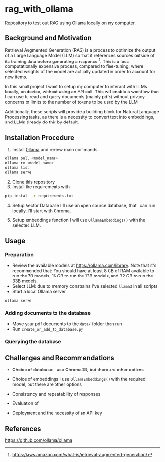 # rag_with_ollama

Repository to test out RAG using Ollama locally on my computer.

## Background and Motivation

Retrieval Augmented Generation (RAG) is a process to optimize the output of a Large Language Model (LLM) so that it references sources outside of its training data before generating a response [^1]. This is a less computationally expensive process, compared to fine-tuning, where selected weights of the model are actually updated in order to account for new items.

In this small project I want to setup my computer to interact with LLMs locally, on device, without using an API call. This will enable a workflow that I can use to read and query documents (mainly pdfs) without privacy concerns or limits to the number of tokens to be used by the LLM.

Additionally, these scripts will provide a building block for Natural Language Processing tasks, as there is a necessity to convert text into embeddings, and LLMs already do this by default.

## Installation Procedure

1. Install [Ollama](https://ollama.com/) and review main commands.
```bash
ollama pull <model_name>
ollama rm <model_name>
ollama list
ollama serve
```

2. Clone this repository
3. Install the requirements with
```bash
pip install -r requirements.txt
```



4. Setup Vector Database
I'll use an open source database, that I can run locally. I'll start with Chroma.

6. Setup embeddings function
I will use `OllamaEmbeddings()` with the selected LLM.


## Usage

### Preparation
- Review the available models at https://ollama.com/library. Note that it's recommended that:
	You should have at least 8 GB of RAM available to run the 7B models, 16 GB to run the 13B models, and 32 GB to run the 33B models. 
- Select LLM:  due to memory constrains I've selected `llama3` in all scripts
- Start a local Ollama server
```bash
ollama serve
```
### Adding documents to the database

- Move your pdf documents to the `data/` folder then run 
- Run  `create_or_add_to_database.py`
### Querying the database




## Challenges and Recommendations

- Choice of database:
I use ChromaDB, but there are other options

- Choice of embeddings
I use `OllamaEmbeddings()` with the required model, but there are other options

- Consistency and repeatability of responses
- Evaluation of 
- Deployment and the necessity of an API key

## References
https://github.com/ollama/ollama

[^1]: https://aws.amazon.com/what-is/retrieval-augmented-generation/
